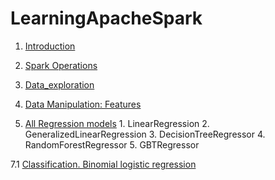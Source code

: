 # LearningApacheSpark

1. [Introduction](https://github.com/alinemati45/LearningApacheSpark/blob/master/1.%20Introduction.ipynb)

2. [Spark Operations](https://github.com/alinemati45/LearningApacheSpark/blob/master/2.%20Spark%20Operations.ipynb)

3. [Data_exploration](https://github.com/alinemati45/LearningApacheSpark/blob/master/3.%20Data_exploration.ipynb)

4. [Data Manipulation: Features](https://github.com/alinemati45/LearningApacheSpark/blob/master/4.%20Data%20Manipulation:%20Features.ipynb)

5. [All Regression models](https://github.com/alinemati45/LearningApacheSpark/blob/master/5.%20Linear%20Regression.ipynb)
        1. LinearRegression
        2. GeneralizedLinearRegression
        3. DecisionTreeRegressor
        4. RandomForestRegressor
        5. GBTRegressor
 
7.1 [Classification. Binomial logistic regression](https://github.com/alinemati45/LearningApacheSpark/blob/master/7.1.%20Classification.%20Binomial%20logistic%20regression.ipynb) 
